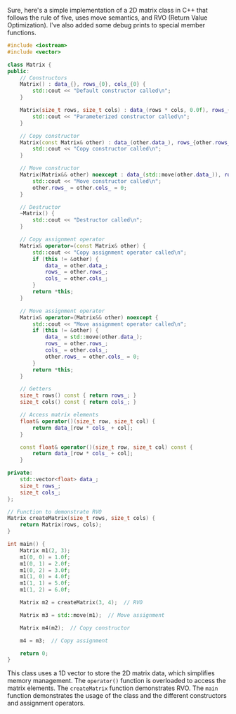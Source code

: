 Sure, here's a simple implementation of a 2D matrix class in C++ that follows the rule of five, uses move semantics, and RVO (Return Value Optimization). I've also added some debug prints to special member functions.

```cpp
#include <iostream>
#include <vector>

class Matrix {
public:
    // Constructors
    Matrix() : data_{}, rows_{0}, cols_{0} {
        std::cout << "Default constructor called\n";
    }

    Matrix(size_t rows, size_t cols) : data_(rows * cols, 0.0f), rows_{rows}, cols_{cols} {
        std::cout << "Parameterized constructor called\n";
    }

    // Copy constructor
    Matrix(const Matrix& other) : data_(other.data_), rows_{other.rows_}, cols_{other.cols_} {
        std::cout << "Copy constructor called\n";
    }

    // Move constructor
    Matrix(Matrix&& other) noexcept : data_(std::move(other.data_)), rows_{other.rows_}, cols_{other.cols_} {
        std::cout << "Move constructor called\n";
        other.rows_ = other.cols_ = 0;
    }

    // Destructor
    ~Matrix() {
        std::cout << "Destructor called\n";
    }

    // Copy assignment operator
    Matrix& operator=(const Matrix& other) {
        std::cout << "Copy assignment operator called\n";
        if (this != &other) {
            data_ = other.data_;
            rows_ = other.rows_;
            cols_ = other.cols_;
        }
        return *this;
    }

    // Move assignment operator
    Matrix& operator=(Matrix&& other) noexcept {
        std::cout << "Move assignment operator called\n";
        if (this != &other) {
            data_ = std::move(other.data_);
            rows_ = other.rows_;
            cols_ = other.cols_;
            other.rows_ = other.cols_ = 0;
        }
        return *this;
    }

    // Getters
    size_t rows() const { return rows_; }
    size_t cols() const { return cols_; }

    // Access matrix elements
    float& operator()(size_t row, size_t col) {
        return data_[row * cols_ + col];
    }

    const float& operator()(size_t row, size_t col) const {
        return data_[row * cols_ + col];
    }

private:
    std::vector<float> data_;
    size_t rows_;
    size_t cols_;
};

// Function to demonstrate RVO
Matrix createMatrix(size_t rows, size_t cols) {
    return Matrix(rows, cols);
}

int main() {
    Matrix m1(2, 3);
    m1(0, 0) = 1.0f;
    m1(0, 1) = 2.0f;
    m1(0, 2) = 3.0f;
    m1(1, 0) = 4.0f;
    m1(1, 1) = 5.0f;
    m1(1, 2) = 6.0f;

    Matrix m2 = createMatrix(3, 4);  // RVO

    Matrix m3 = std::move(m1);  // Move assignment

    Matrix m4(m2);  // Copy constructor

    m4 = m3;  // Copy assignment

    return 0;
}
```

This class uses a 1D vector to store the 2D matrix data, which simplifies memory management. The `operator()` function is overloaded to access the matrix elements. The `createMatrix` function demonstrates RVO. The `main` function demonstrates the usage of the class and the different constructors and assignment operators.
